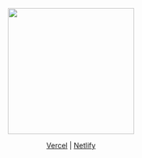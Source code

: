 <p align="center">
<img src="https://github.com/ponochovny/yogi/assets/33097994/89983162-53f0-4ac7-96d1-48b0fd7a0d20" width="250" height="250">
</p>

<p align="center">
  <a href="https://yogiapp.vercel.app/">Vercel</a> | <a href="https://yogiapp.netlify.app/">Netlify</a>
</p>
